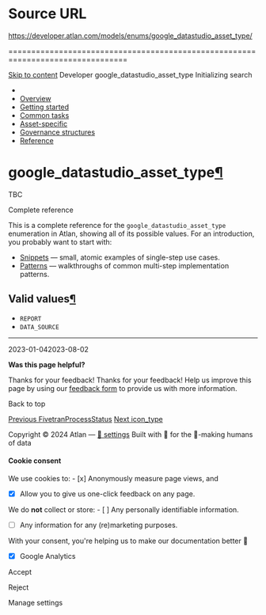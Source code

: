 # Source URL
https://developer.atlan.com/models/enums/google_datastudio_asset_type/

================================================================================

<!--
canonical: https://developer.atlan.com/models/enums/google_datastudio_asset_type/
meta-content-security-policy: object-src 'none'; base-uri 'self'; manifest-src 'self'; media-src 'self';
meta-description: Dear Developers
meta-generator: mkdocs-1.6.1, mkdocs-material-9.6.14
meta-og-description: Dear Developers
meta-og-image: https://developer.atlan.com/assets/images/social/models/enums/google_datastudio_asset_type.png
meta-og-image-height: 630
meta-og-image-type: image/png
meta-og-image-width: 1200
meta-og-title: google_datastudio_asset_type - Developer
meta-og-type: website
meta-og-url: https://developer.atlan.com/models/enums/google_datastudio_asset_type/
meta-twitter:card: summary_large_image
meta-twitter:description: Dear Developers
meta-twitter:image: https://developer.atlan.com/assets/images/social/models/enums/google_datastudio_asset_type.png
meta-twitter:title: google_datastudio_asset_type - Developer
meta-viewport: width=device-width,initial-scale=1
title: google_datastudio_asset_type - Developer
-->

[Skip to content](#google_datastudio_asset_type) Developer google\_datastudio\_asset\_type Initializing search 

* 
* [Overview](../../..)
* [Getting started](../../../getting-started/)
* [Common tasks](../../../snippets/)
* [Asset\-specific](../../../patterns/)
* [Governance structures](../../../governance/)
* [Reference](../../../reference/)

google\_datastudio\_asset\_type[¶](#google_datastudio_asset_type "Permanent link")
==================================================================================

TBC

Complete reference

This is a complete reference for the `google_datastudio_asset_type` enumeration in Atlan, showing all of its possible values. For an introduction, you probably want to start with:

* [Snippets](../../../snippets/) — small, atomic examples of single\-step use cases.
* [Patterns](../../../patterns/) — walkthroughs of common multi\-step implementation patterns.

Valid values[¶](#valid-values "Permanent link")
-----------------------------------------------

* `REPORT`
* `DATA_SOURCE`

---

2023\-01\-042023\-08\-02

**Was this page helpful?**

Thanks for your feedback! Thanks for your feedback! Help us improve this page by using our [feedback form](https://docs.google.com/forms/d/e/1FAIpQLScfoq7vqEn8S4QvN0ehPp0MRy6WYK5x-okJDqD69lHgoPPWtg/viewform?usp=pp_url&entry.1800719315=/models/enums/google_datastudio_asset_type/) to provide us with more information. 

Back to top

[Previous FivetranProcessStatus](../fivetranprocessstatus/) [Next icon\_type](../icon_type/) 

Copyright © 2024 Atlan — [🍪 settings](#__consent) 
Built with 💙 for the 🤖\-making humans of data 

#### Cookie consent

We use cookies to: - [x] Anonymously measure page views, and
- [x] Allow you to give us one\-click feedback on any page.

 We do **not** collect or store: - [ ] Any personally identifiable information.
- [ ] Any information for any (re)marketing purposes.

 With your consent, you're helping us to make our documentation better 💙

- [x] Google Analytics

Accept

Reject

Manage settings

